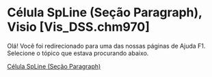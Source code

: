
# Célula SpLine (Seção Paragraph), Visio [Vis_DSS.chm970]

Olá! Você foi redirecionado para uma das nossas páginas de Ajuda F1. Selecione o tópico que estava procurando abaixo.

[Célula SpLine (Seção Paragraph)](http://msdn.microsoft.com/library/84f4e5f1-7c28-9e83-8644-28d117bb10a5%28Office.15%29.aspx)
